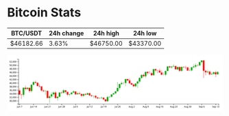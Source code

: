 # Bitcoin Stats

BTC/USDT|24h change|24h high|24h low|
|---|---|---|---|
|$46182.66|3.63%|$46750.00|$43370.00|

<img src="./chart.svg">
